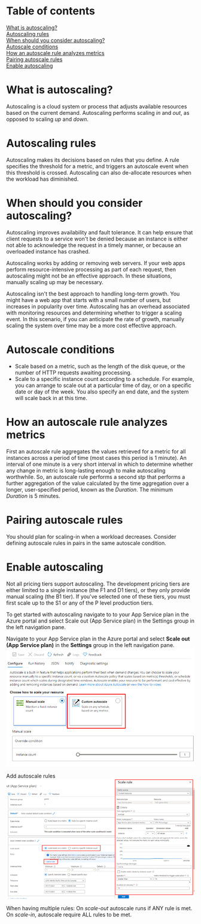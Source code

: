 # Table of contents
[What is autoscaling?](#What-is-autoscaling)\
[Autoscaling rules](#Autoscaling-rules)\
[When should you consider autoscaling?](#When-should-you-consider-autoscaling)\
[Autoscale conditions](#Autoscale-conditions)\
[How an autoscale rule analyzes metrics](#How-an-autoscale-rule-analyzes-metrics)\
[Pairing autoscale rules](#Pairing-autoscale-rules)\
[Enable autoscaling](#Enable-autoscaling)
# What is autoscaling?
Autoscaling is a cloud system or process that adjusts available resources based on the current demand. Autoscaling performs scaling *in* and *out*, as opposed to scaling *up* and *down*.

# Autoscaling rules
Autoscaling makes its decisions based on rules that you define. A rule specifies the threshold for a metric, and triggers an autoscale event when this threshold is crossed. Autoscaling can also de-allocate resources when the workload has diminished.
# When should you consider autoscaling?
Autoscaling improves availability and fault tolerance. It can help ensure that client requests to a service won't be denied because an instance is either not able to acknowledge the request in a timely manner, or because an overloaded instance has crashed.

Autoscaling works by adding or removing web servers. If your web apps perform resource-intensive processing as part of each request, then autoscaling might not be an effective approach. In these situations, manually scaling up may be necessary.

Autoscaling isn't the best approach to handling long-term growth. You might have a web app that starts with a small number of users, but increases in popularity over time. Autoscaling has an overhead associated with monitoring resources and determining whether to trigger a scaling event. In this scenario, if you can anticipate the rate of growth, manually scaling the system over time may be a more cost effective approach.

# Autoscale conditions
- Scale based on a metric, such as the length of the disk queue, or the number of HTTP requests awaiting processing.
- Scale to a specific instance count according to a schedule. For example, you can arrange to scale out at a particular time of day, or on a specific date or day of the week. You also specify an end date, and the system will scale back in at this time.

# How an autoscale rule analyzes metrics
First an autoscale rule aggregates the values retrieved for a metric for all instances across a period of time (most cases this period is 1 minute). An interval of one minute is a very short interval in which to determine whether any change in metric is long-lasting enough to make autoscaling worthwhile. So, an autoscale rule performs a second stp that performs a further aggregation of the value calculated by the time aggregation over a longer, user-specified period, known as the *Duration*. The minimum *Duration* is 5 minutes.
# Pairing autoscale rules
You should plan for scaling-in when a workload decreases. Consider defining autoscale rules in pairs in the same autoscale condition.
# Enable autoscaling
Not all pricing tiers support autoscaling. The development pricing tiers are either limited to a single instance (the F1 and D1 tiers), or they only provide manual scaling (the B1 tier). If you've selected one of these tiers, you must first scale up to the S1 or any of the P level production tiers.

To get started with autoscaling navigate to to your App Service plan in the Azure portal and select Scale out (App Service plan) in the Settings group in the left navigation pane.

Navigate to your App Service plan in the Azure portal and select **Scale out (App Service plan)** in the **Settings** group in the left navigation pane.
![enable autoscaling](Resources/enable-autoscale.png)

Add autoscale rules
![rules image](Resources/autoscale-rules.png)

When having multiple rules: On *scale-out* autoscale runs if ANY rule is met. On *scale-in*, autoscale require ALL rules to be met.
